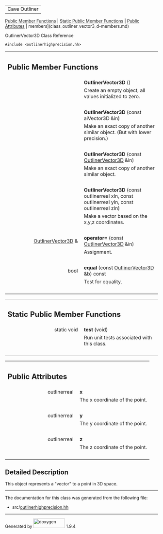 <table data-cellspacing="0" data-cellpadding="0">
<colgroup>
<col style="width: 100%" />
</colgroup>
<tbody>
<tr id="projectrow" class="odd">
<td id="projectalign"><div id="projectname">
Cave Outliner
</div></td>
</tr>
</tbody>
</table>

[Public Member Functions](#pub-methods) | [Static Public Member
Functions](#pub-static-methods) | [Public Attributes](#pub-attribs) |
 members](class_outliner_vector3_d-members.md)

OutlinerVector3D Class Reference

`#include <outlinerhighprecision.hh>`

<table class="memberdecls">
<colgroup>
<col style="width: 50%" />
<col style="width: 50%" />
</colgroup>
<tbody>
<tr class="odd heading">
<td colspan="2"><h2 id="public-member-functions"
class="groupheader"><span id="pub-methods"></span> Public Member
Functions</h2></td>
</tr>
<tr class="even memitem:a5cf716e1944ca15337614188930d686d">
<td class="memItemLeft" style="text-align: right;"
data-valign="top"><span id="a5cf716e1944ca15337614188930d686d"></span>
 </td>
<td class="memItemRight"
data-valign="bottom"><strong>OutlinerVector3D</strong> ()</td>
</tr>
<tr class="odd memdesc:a5cf716e1944ca15337614188930d686d">
<td class="mdescLeft"> </td>
<td class="mdescRight">Create an empty object, all values initialized to
zero.<br />
</td>
</tr>
<tr class="even separator:a5cf716e1944ca15337614188930d686d">
<td colspan="2" class="memSeparator"> </td>
</tr>
<tr class="odd memitem:a9eca248971df03a70d0bf4453643206f">
<td class="memItemLeft" style="text-align: right;"
data-valign="top"><span id="a9eca248971df03a70d0bf4453643206f"></span>
 </td>
<td class="memItemRight"
data-valign="bottom"><strong>OutlinerVector3D</strong> (const aiVector3D
&amp;in)</td>
</tr>
<tr class="even memdesc:a9eca248971df03a70d0bf4453643206f">
<td class="mdescLeft"> </td>
<td class="mdescRight">Make an exact copy of another similar object.
(But with lower precision.)<br />
</td>
</tr>
<tr class="odd separator:a9eca248971df03a70d0bf4453643206f">
<td colspan="2" class="memSeparator"> </td>
</tr>
<tr class="even memitem:a9d5f45589e2eb2b267a0260664cf0b91">
<td class="memItemLeft" style="text-align: right;"
data-valign="top"><span id="a9d5f45589e2eb2b267a0260664cf0b91"></span>
 </td>
<td class="memItemRight"
data-valign="bottom"><strong>OutlinerVector3D</strong> (const <a
href="https://github.com/jariarkko/cave-outliner/blob/master/doc/software/class_outliner_vector3_d.md" class="el">OutlinerVector3D</a>
&amp;in)</td>
</tr>
<tr class="odd memdesc:a9d5f45589e2eb2b267a0260664cf0b91">
<td class="mdescLeft"> </td>
<td class="mdescRight">Make an exact copy of another similar
object.<br />
</td>
</tr>
<tr class="even separator:a9d5f45589e2eb2b267a0260664cf0b91">
<td colspan="2" class="memSeparator"> </td>
</tr>
<tr class="odd memitem:a2e7ee2d85673f2183a0eec4c5873fd0d">
<td class="memItemLeft" style="text-align: right;"
data-valign="top"><span id="a2e7ee2d85673f2183a0eec4c5873fd0d"></span>
 </td>
<td class="memItemRight"
data-valign="bottom"><strong>OutlinerVector3D</strong> (const
outlinerreal xIn, const outlinerreal yIn, const outlinerreal zIn)</td>
</tr>
<tr class="even memdesc:a2e7ee2d85673f2183a0eec4c5873fd0d">
<td class="mdescLeft"> </td>
<td class="mdescRight">Make a vector based on the x,y,z
coordinates.<br />
</td>
</tr>
<tr class="odd separator:a2e7ee2d85673f2183a0eec4c5873fd0d">
<td colspan="2" class="memSeparator"> </td>
</tr>
<tr class="even memitem:ac2ea59396bf1effd3b96c0011d6cacc1">
<td class="memItemLeft" style="text-align: right;"
data-valign="top"><span id="ac2ea59396bf1effd3b96c0011d6cacc1"></span>
<a href="https://github.com/jariarkko/cave-outliner/blob/master/doc/software/class_outliner_vector3_d.md" class="el">OutlinerVector3D</a>
&amp; </td>
<td class="memItemRight" data-valign="bottom"><strong>operator=</strong>
(const <a href="https://github.com/jariarkko/cave-outliner/blob/master/doc/software/class_outliner_vector3_d.md"
class="el">OutlinerVector3D</a> &amp;in)</td>
</tr>
<tr class="odd memdesc:ac2ea59396bf1effd3b96c0011d6cacc1">
<td class="mdescLeft"> </td>
<td class="mdescRight">Assignment.<br />
</td>
</tr>
<tr class="even separator:ac2ea59396bf1effd3b96c0011d6cacc1">
<td colspan="2" class="memSeparator"> </td>
</tr>
<tr class="odd memitem:acb11ce0e976cd01f6711989e30b0b643">
<td class="memItemLeft" style="text-align: right;"
data-valign="top"><span id="acb11ce0e976cd01f6711989e30b0b643"></span>
bool </td>
<td class="memItemRight" data-valign="bottom"><strong>equal</strong>
(const <a href="https://github.com/jariarkko/cave-outliner/blob/master/doc/software/class_outliner_vector3_d.md"
class="el">OutlinerVector3D</a> &amp;b) const</td>
</tr>
<tr class="even memdesc:acb11ce0e976cd01f6711989e30b0b643">
<td class="mdescLeft"> </td>
<td class="mdescRight">Test for equality.<br />
</td>
</tr>
<tr class="odd separator:acb11ce0e976cd01f6711989e30b0b643">
<td colspan="2" class="memSeparator"> </td>
</tr>
</tbody>
</table>

<table class="memberdecls">
<colgroup>
<col style="width: 50%" />
<col style="width: 50%" />
</colgroup>
<tbody>
<tr class="odd heading">
<td colspan="2"><h2 id="static-public-member-functions"
class="groupheader"><span id="pub-static-methods"></span> Static Public
Member Functions</h2></td>
</tr>
<tr class="even memitem:a17b88bf4d0a6764e086fc1787cc42f0d">
<td class="memItemLeft" style="text-align: right;"
data-valign="top"><span id="a17b88bf4d0a6764e086fc1787cc42f0d"></span>
static void </td>
<td class="memItemRight" data-valign="bottom"><strong>test</strong>
(void)</td>
</tr>
<tr class="odd memdesc:a17b88bf4d0a6764e086fc1787cc42f0d">
<td class="mdescLeft"> </td>
<td class="mdescRight">Run unit tests associated with this class.<br />
</td>
</tr>
<tr class="even separator:a17b88bf4d0a6764e086fc1787cc42f0d">
<td colspan="2" class="memSeparator"> </td>
</tr>
</tbody>
</table>

<table class="memberdecls">
<colgroup>
<col style="width: 50%" />
<col style="width: 50%" />
</colgroup>
<tbody>
<tr class="odd heading">
<td colspan="2"><h2 id="public-attributes" class="groupheader"><span
id="pub-attribs"></span> Public Attributes</h2></td>
</tr>
<tr class="even memitem:a7025c0bfc1900fb50f4a63bf7eaec44b">
<td class="memItemLeft" style="text-align: right;"
data-valign="top"><span id="a7025c0bfc1900fb50f4a63bf7eaec44b"></span>
outlinerreal </td>
<td class="memItemRight" data-valign="bottom"><strong>x</strong></td>
</tr>
<tr class="odd memdesc:a7025c0bfc1900fb50f4a63bf7eaec44b">
<td class="mdescLeft"> </td>
<td class="mdescRight">The x coordinate of the point.<br />
</td>
</tr>
<tr class="even separator:a7025c0bfc1900fb50f4a63bf7eaec44b">
<td colspan="2" class="memSeparator"> </td>
</tr>
<tr class="odd memitem:afafb83b297f759422392b59e3d381b87">
<td class="memItemLeft" style="text-align: right;"
data-valign="top"><span id="afafb83b297f759422392b59e3d381b87"></span>
outlinerreal </td>
<td class="memItemRight" data-valign="bottom"><strong>y</strong></td>
</tr>
<tr class="even memdesc:afafb83b297f759422392b59e3d381b87">
<td class="mdescLeft"> </td>
<td class="mdescRight">The y coordinate of the point.<br />
</td>
</tr>
<tr class="odd separator:afafb83b297f759422392b59e3d381b87">
<td colspan="2" class="memSeparator"> </td>
</tr>
<tr class="even memitem:a65c407a22cd55015a0bd7c8cf57def67">
<td class="memItemLeft" style="text-align: right;"
data-valign="top"><span id="a65c407a22cd55015a0bd7c8cf57def67"></span>
outlinerreal </td>
<td class="memItemRight" data-valign="bottom"><strong>z</strong></td>
</tr>
<tr class="odd memdesc:a65c407a22cd55015a0bd7c8cf57def67">
<td class="mdescLeft"> </td>
<td class="mdescRight">The z coordinate of the point.<br />
</td>
</tr>
<tr class="even separator:a65c407a22cd55015a0bd7c8cf57def67">
<td colspan="2" class="memSeparator"> </td>
</tr>
</tbody>
</table>

<span id="details"></span>

## Detailed Description

This object represents a "vector" to a point in 3D space.

------------------------------------------------------------------------

The documentation for this class was generated from the following file:

-   src/<a href="outlinerhighprecision_8hh_source.md"
    class="el">outlinerhighprecision.hh</a>

------------------------------------------------------------------------

<span class="small">Generated
by [<img src="doxygen.svg" class="footer" width="104" height="31"
alt="doxygen" />](https://www.doxygen.org/index.md) 1.9.4</span>

